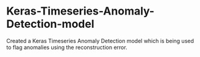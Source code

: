 # Keras-Timeseries-Anomaly-Detection-model
Created a Keras Timeseries Anomaly Detection model which is being used to flag anomalies using the reconstruction error.
